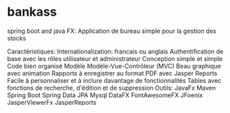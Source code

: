# bankass
spring boot and java FX: Application de bureau simple pour la gestion des stocks

Caractéristiques:
	Internationalization: francais ou anglais
	Authentification de base avec les rôles utilisateur et administrateur
	Conception simple et simple
	Code bien organisé
	Modèle Modèle-Vue-Contrôleur (MVC)
	Beau graphique avec animation
	Rapports à enregistrer au format PDF avec Jasper Reports
	Facile à personnaliser et à inclure davantage de fonctionnalités
	Tables avec fonctions de recherche, d'édition et de suppression
Outils:
	JavaFx
	Maven
	Spring Boot
	Spring Data JPA
	Mysql
	DataFX
	FontAwesomeFX
	JFoenix
	JasperViewerFx
	JasperReports

